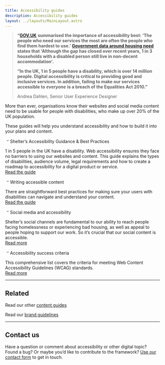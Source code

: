 ```yaml
---
title: Accessibility guides
description: Accessibility guides
layout: ../layouts/MainLayout.astro
---
```


> **“**[**GOV.UK**](http://GOV.UK) **summarised the importance of accessibility best: ‘The people who need our services the most are often the people who find them hardest to use.’** [**Government data around housing need**](https://www.gov.uk/government/statistics/disability-facts-and-figures/disability-facts-and-figures) **states that 'Although the gap has closed over recent years, 1 in 3 households with a disabled person still live in non-decent accommodation'.**
> 
> **“In the UK, 1 in 5 people have a disability, which is over 14 million people. Digital accessibility is critical to providing good and inclusive services. In addition, failing to make our services accessible to** _**everyone**_ **is a breach of the Equalities Act 2010.”**
> 
> Andrea Dahlen, Senior User Experience Designer

More than ever, organisations know their websites and social media content need to be usable for people with disabilities, who make up over 20% of the UK population.

These guides will help you understand accessibility and how to build it into your plans and content.

![](images/icons/grey_arrow_down.png)Shelter’s Accessibility Guidance & Best Practices

1 in 5 people in the UK have a disability. Web accessibility ensures they face no barriers to using our websites and content. This guide explains the types of disabilities, audience volume, legal requirements and how to create a roadmap to accessibility for a digital product or service.  
[Read the guide](666501133.html)

![](images/icons/grey_arrow_down.png)Writing accessible content

There are straightforward best practices for making sure your users with disabilities can navigate and understand your content.  
[Read the guide](Writing-accessible-content_839516226.html)

![](images/icons/grey_arrow_down.png)Social media and accessibility

Shelter’s social channels are fundamental to our ability to reach people facing homelessness or experiencing bad housing, as well as appeal to people hoping to support our work. So it’s crucial that our social content is accessible.  
[Read more](Social-media-and-accessibility_842596355.html)

![](images/icons/grey_arrow_down.png)Accessibility success criteria

This comprehensive list covers the criteria for meeting Web Content Accessibility Guidelines (WCAG) standards.  
[Read more](Accessibility-success-criteria_824410212.html)

* * *

Related
-------

Read our other [content guides](https://shelteruk.atlassian.net/wiki/spaces/GTS/pages/442138636)

Read our [brand guidelines](https://shelteruk.atlassian.net/wiki/spaces/GTS/pages/760676531)

* * *

Contact us
----------

Have a question or comment about accessibility or other digital topic? Found a bug? Or maybe you’d like to contribute to the framework? [Use our contact form](https://england.shelter.org.uk/contact_us_about_the_digital_framework) to get in touch.
